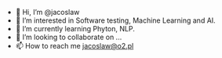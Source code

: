 - 👋 Hi, I’m @jacoslaw
- 👀 I’m interested in Software testing, Machine Learning and AI.
- 🌱 I’m currently learning Phyton, NLP.
- 💞️ I’m looking to collaborate on ...
- 📫 How to reach me jacoslaw@o2.pl

<!---
jacoslaw/jacoslaw is a ✨ special ✨ repository because its `README.md` (this file) appears on your GitHub profile.
You can click the Preview link to take a look at your changes.
--->
